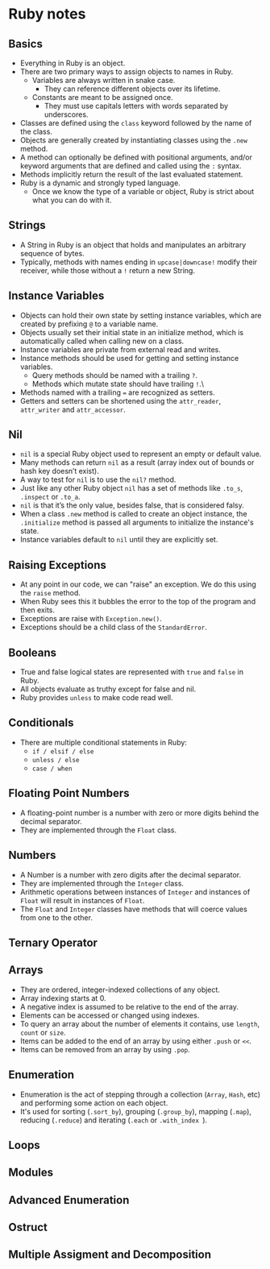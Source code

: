 # Ruby notes

## Basics

- Everything in Ruby is an object.
- There are two primary ways to assign objects to names in Ruby.
  - Variables are always written in snake case.
    - They can reference different objects over its lifetime. 
  - Constants are meant to be assigned once.
    - They must use capitals letters with words separated by underscores.
- Classes are defined using the `class` keyword followed by the name of the class.
- Objects are generally created by instantiating classes using the `.new` method.
- A method can optionally be defined with positional arguments, and/or keyword 
  arguments that are defined and called using the `:` syntax.
- Methods implicitly return the result of the last evaluated statement.
- Ruby is a dynamic and strongly typed language.
  - Once we know the type of a variable or object, Ruby is strict about what you
    can do with it.

## Strings

- A String in Ruby is an object that holds and manipulates an arbitrary sequence of bytes.
- Typically, methods with names ending in `upcase|downcase!` modify their receiver, while those without a `!` return a new String.

## Instance Variables

- Objects can hold their own state by setting instance variables, which are 
  created by prefixing `@` to a variable name.
- Objects usually set their initial state in an initialize method, which is
  automatically called when calling new on a class.
- Instance variables are private from external read and writes.
- Instance methods should be used for getting and setting instance variables.
  - Query methods should be named with a trailing `?`.
  - Methods which mutate state should have trailing `!`.\
- Methods named with a trailing `=` are recognized as setters.
- Getters and setters can be shortened using the `attr_reader`, `attr_writer` and `attr_accessor`.

## Nil

- `nil` is a special Ruby object used to represent an empty or default value.
- Many methods can return `nil` as a result (array index out of bounds or hash key doesn’t exist).
- A way to test for `nil` is to use the `nil?` method.
- Just like any other Ruby object `nil` has a set of methods like `.to_s`, `.inspect` or `.to_a`.
- `nil` is that it’s the only value, besides false, that is considered falsy.
- When a class `.new` method is called to create an object instance, the `.initialize` method is passed all arguments to initialize the instance's state.
- Instance variables default to `nil` until they are explicitly set.

## Raising Exceptions

- At any point in our code, we can "raise" an exception. We do this using the
  `raise` method.
- When Ruby sees this it bubbles the error to the top of the program and then exits.
- Exceptions are raise with `Exception.new()`.
- Exceptions should be a child class of the `StandardError`.

## Booleans

- True and false logical states are represented with `true` and `false` in Ruby.
- All objects evaluate as truthy except for false and nil.
- Ruby provides `unless` to make code read well.

## Conditionals

- There are multiple conditional statements in Ruby:
  - `if / elsif / else`
  - `unless / else`
  - `case / when`

## Floating Point Numbers

- A floating-point number is a number with zero or more digits behind the decimal separator.
- They are implemented through the `Float` class.

## Numbers

- A Number is a number with zero digits after the decimal separator.
- They are implemented through the `Integer` class.
- Arithmetic operations between instances of `Integer` and instances of `Float` will result in instances of `Float`.
- The `Float` and `Integer` classes have methods that will coerce values from one to the other.

## Ternary Operator

## Arrays

- They are ordered, integer-indexed collections of any object.
- Array indexing starts at 0. 
- A negative index is assumed to be relative to the end of the array.
- Elements can be accessed or changed using indexes.
- To query an array about the number of elements it contains, use `length`, `count` or `size`.
- Items can be added to the end of an array by using either `.push` or `<<`.
- Items can be removed from an array by using `.pop`.

## Enumeration

- Enumeration is the act of stepping through a collection (`Array`, `Hash`, etc) and performing some action on each object.
- It's used for sorting (`.sort_by`), grouping (`.group_by`), mapping (`.map`), reducing (`.reduce`) and iterating (`.each` or `.with_index `).

## Loops

## Modules

## Advanced Enumeration

## Ostruct

## Multiple Assigment and Decomposition
